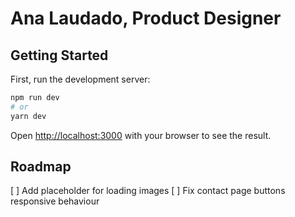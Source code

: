 # Ana Laudado, Product Designer

## Getting Started

First, run the development server:

```bash
npm run dev
# or
yarn dev
```

Open [http://localhost:3000](http://localhost:3000) with your browser to see the result.

## Roadmap

[ ] Add placeholder for loading images
[ ] Fix contact page buttons responsive behaviour